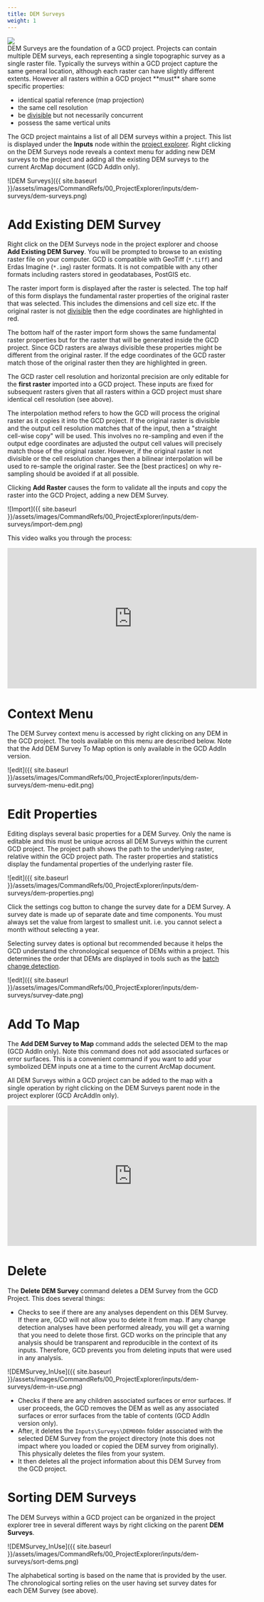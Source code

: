 ```yaml
---
title: DEM Surveys
weight: 1
---
```


<div class="float-right">
<img src="{{ site.baseurl }}/assets/images/datasets/feshie_200h.png">
</div>
DEM Surveys are the foundation of a GCD project. Projects can contain multiple DEM surveys, each representing a single topographic survey as a single raster file. Typically the surveys within a GCD project capture the same general location, although each raster can have slightly different extents. However all rasters within a GCD project **must** share some specific properties:

* identical spatial reference (map projection)
* the same cell resolution
* be [divisible]() but not necessarily concurrent
* possess the same vertical units

The GCD project maintains a list of all DEM surveys within a project. This list is displayed under the **Inputs** node within the [project explorer](). Right clicking on the DEM Surveys node reveals a context menu for adding new DEM surveys to the project and adding all the existing DEM surveys to the current ArcMap document (GCD AddIn only).

![DEM Surveys]({{ site.baseurl }}/assets/images/CommandRefs/00_ProjectExplorer/inputs/dem-surveys/dem-surveys.png)

# Add Existing DEM Survey

Right click on the DEM Surveys node in the project explorer and choose **Add Existing DEM Survey**. You will be prompted to browse to an existing raster file on your computer. GCD is compatible with GeoTiff (`*.tiff`) and Erdas Imagine (`*.img`) raster formats. It is not compatible with any other formats including rasters stored in geodatabases, PostGIS etc. 

The raster import form is displayed after the raster is selected. The top half of this form displays the fundamental raster properties of the original raster that was selected. This includes the dimensions and cell size etc. If the original raster is not [divisible]() then the edge coordinates are highlighted in red.

The bottom half of the raster import form shows the same fundamental raster properties but for the raster that will be generated inside the GCD project. Since GCD rasters are always divisible these properties might be different from the original raster. If the edge coordinates of the GCD raster match those of the original raster then they are highlighted in green.

The GCD raster cell resolution and horizontal precision are only editable for the **first raster** imported into a GCD project. These inputs are fixed for subsequent rasters given that all rasters within a GCD project must share identical cell resolution (see above).

The interpolation method refers to how the GCD will process the original raster as it copies it into the GCD project. If the original raster is divisible and the output cell resolution matches that of the input, then a "straight cell-wise copy" will be used. This involves no re-sampling and even if the output edge coordinates are adjusted the output cell values will precisely match those of the original raster. However, if the original raster is not divisible or the cell resolution changes then a bilinear interpolation will be used to re-sample the original raster. See the [best practices] on why re-sampling should be avoided if at all possible.

Clicking **Add Raster** causes the form to validate all the inputs and copy the raster into the GCD Project, adding a new DEM Survey.

![Import]({{ site.baseurl }}/assets/images/CommandRefs/00_ProjectExplorer/inputs/dem-surveys/import-dem.png)

This video walks you through the process:

<div class="responsive-embed">
<iframe width="560" height="315" src="https://www.youtube.com/embed/JMmf8xFgMug?rel=0" frameborder="0" allow="autoplay; encrypted-media" allowfullscreen></iframe>
</div>

# Context Menu

The DEM Survey context menu is accessed by right clicking on any DEM in the GCD project. The tools available on this menu are described below. Note that the Add DEM Survey To Map option is only available in the GCD AddIn version.

![edit]({{ site.baseurl }}/assets/images/CommandRefs/00_ProjectExplorer/inputs/dem-surveys/dem-menu-edit.png)

# Edit Properties

Editing displays several basic properties for a DEM Survey. Only the name is editable and this must be unique across all DEM Surveys within the current GCD project. The project path shows the path to the underlying raster, relative within the GCD project path. The raster properties and statistics display the fundamental properties of the underlying raster file.

![edit]({{ site.baseurl }}/assets/images/CommandRefs/00_ProjectExplorer/inputs/dem-surveys/dem-properties.png)

Click the settings cog button to change the survey date for a DEM Survey. A survey date is made up of separate date and time components. You must always set the value from largest to smallest unit. i.e. you cannot select a month without selecting a year. 

Selecting survey dates is optional but recommended because it helps the GCD understand the chronological sequence of DEMs within a project. This determines the order that DEMs are displayed in tools such as the [batch change detection]().

![edit]({{ site.baseurl }}/assets/images/CommandRefs/00_ProjectExplorer/inputs/dem-surveys/survey-date.png)

# Add To Map

The **Add DEM Survey to Map** command adds the selected DEM to the map (GCD AddIn only). Note this command does not add associated surfaces or error surfaces. This is a convenient command if you want to add your symbolized DEM inputs one at a time to the current ArcMap document. 

All DEM Surveys within a GCD project can be added to the map with a single operation by right clicking on the DEM Surveys parent node in the project explorer (GCD ArcAddIn only).

<div class="responsive-embed">
<iframe width="560" height="315" src="https://www.youtube.com/embed/dAgkkCwc3kA?rel=0" frameborder="0" allow="autoplay; encrypted-media" allowfullscreen></iframe>
</div>

# Delete

The **Delete DEM Survey** command deletes a DEM Survey from the GCD Project. This does several things:

- Checks to see if there are any analyses dependent on this DEM Survey. If there are, GCD will not allow you to delete it from map. If any change detection analyses have been performed already, you will get a warning that you need to delete those first. GCD works on the principle that any analysis should be transparent and reproducible in the context of its inputs. Therefore, GCD prevents you from deleting inputs that were used in any analysis. 

![DEMSurvey_InUse]({{ site.baseurl }}/assets/images/CommandRefs/00_ProjectExplorer/inputs/dem-surveys/dem-in-use.png)

- Checks if there are any children associated surfaces or error surfaces. If user proceeds, the GCD removes the DEM as well as any associated surfaces or error surfaces from the table of contents (GCD AddIn version only).
- After, it deletes the `Inputs\Surveys\DEM000n` folder associated with the selected DEM Survey from the project directory (note this does not impact where you loaded or copied the DEM survey from originally). This physically deletes the files from your system.
- It then deletes all the project information about this DEM Survey from the GCD project.

# Sorting DEM Surveys

The DEM Surveys within a GCD project can be organized in the project explorer tree in several different ways by right clicking on the parent **DEM Surveys**.

![DEMSurvey_InUse]({{ site.baseurl }}/assets/images/CommandRefs/00_ProjectExplorer/inputs/dem-surveys/sort-dems.png)

The alphabetical sorting is based on the name that is provided by the user. The chronological sorting relies on the user having set survey dates for each DEM Survey (see above).
